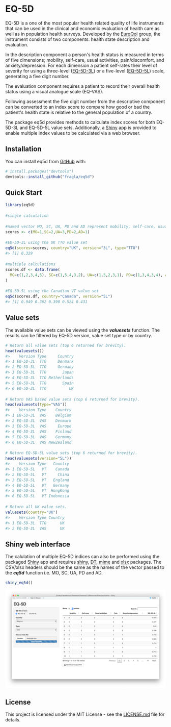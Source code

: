
<!-- README.md is generated from README.Rmd. Please edit that file -->
<!-- badges: start -->
<!-- badges: end -->
EQ-5D
=====

EQ-5D is a one of the most popular health related quality of life instruments that can be used in the clinical and economic evaluation of health care as well as in population health surveys. Developed by the [EuroQol](https://www.euroqol.org) group, the instrument consists of two components: health state description and evaluation.

In the description component a person's health status is measured in terms of five dimensions; mobility, self-care, usual activities, pain/discomfort, and anxiety/depression. For each dimension a patient self-rates their level of severity for using a three-level ([EQ-5D-3L](https://euroqol.org/eq-5d-instruments/eq-5d-3l-about/)) or a five-level ([EQ-5D-5L](https://euroqol.org/eq-5d-instruments/eq-5d-5l-about/)) scale, generating a five digit number.

The evaluation component requires a patient to record their overall health status using a visual analogue scale (EQ-VAS).

Following assessment the five digit number from the descriptive component can be converted to an index score to compare how good or bad the patient's health state is relative to the general population of a country.

The package eq5d provides methods to calculate index scores for both EQ-5D-3L and EQ-5D-5L value sets. Additionally, a [Shiny](https://shiny.rstudio.com) app is provided to enable multiple index values to be calculated via a web browser.

Installation
------------

You can install eq5d from [GitHub](https://github.com/) with:

``` r
# install.packages("devtools")
devtools::install_github("fragla/eq5d")
```

Quick Start
-----------

``` r
library(eq5d)

#single calculation

#named vector MO, SC, UA, PD and AD represent mobility, self-care, usual activites, pain/discomfort and anxiety/depression, respectfully.
scores <- c(MO=1,SC=2,UA=3,PD=2,AD=1)

#EQ-5D-3L using the UK TTO value set
eq5d(scores=scores, country="UK", version="3L", type="TTO")
#> [1] 0.329

#multiple calculations
scores.df <- data.frame(
  MO=c(1,2,3,4,5), SC=c(1,5,4,3,2), UA=c(1,5,2,3,1), PD=c(1,3,4,3,4), AD=c(1,2,1,2,1)
)

#EQ-5D-5L using the Canadian VT value set
eq5d(scores.df, country="Canada", version="5L")
#> [1] 0.949 0.362 0.390 0.524 0.431
```

Value sets
----------

The available value sets can be viewed using the ***valuesets*** function. The results can be filtered by EQ-5D version, value set type or by country.

``` r
# Return all value sets (top 6 returned for brevity).
head(valuesets())
#>    Version Type     Country
#> 1 EQ-5D-3L  TTO     Denmark
#> 2 EQ-5D-3L  TTO     Germany
#> 3 EQ-5D-3L  TTO       Japan
#> 4 EQ-5D-3L  TTO Netherlands
#> 5 EQ-5D-3L  TTO       Spain
#> 6 EQ-5D-3L  TTO          UK

# Return VAS based value sets (top 6 returned for brevity).
head(valuesets(type="VAS"))
#>    Version Type    Country
#> 1 EQ-5D-3L  VAS    Belgium
#> 2 EQ-5D-3L  VAS    Denmark
#> 3 EQ-5D-3L  VAS     Europe
#> 4 EQ-5D-3L  VAS    Finland
#> 5 EQ-5D-3L  VAS    Germany
#> 6 EQ-5D-3L  VAS NewZealand

# Return EQ-5D-5L value sets (top 6 returned for brevity).
head(valuesets(version="5L"))
#>    Version Type   Country
#> 1 EQ-5D-5L   VT    Canada
#> 2 EQ-5D-5L   VT     China
#> 3 EQ-5D-5L   VT   England
#> 4 EQ-5D-5L   VT   Germany
#> 5 EQ-5D-5L   VT  HongKong
#> 6 EQ-5D-5L   VT Indonesia

# Return all UK value sets.
valuesets(country="UK")
#>    Version Type Country
#> 1 EQ-5D-3L  TTO      UK
#> 2 EQ-5D-3L  VAS      UK
```

Shiny web interface
-------------------

The calulation of multiple EQ-5D indices can also be performed using the packaged [Shiny](https://shiny.rstudio.com) app and requires [shiny](https://cran.r-project.org/web/packages/shiny/index.html), [DT](https://cran.r-project.org/web/packages/DT/index.html), [mime](https://cran.r-project.org/web/packages/mime/index.html) and [xlsx](https://cran.r-project.org/web/packages/xlsx/index.html) packages. The CSV/xlsx headers should be the same as the names of the vector passed to the ***eq5d*** function i.e. MO, SC, UA, PD and AD.

``` r
shiny_eq5d()
```

![Shiny EQ-5D app screenshot](man/figures/shiny_app_screenshot.png)

License
-------

This project is licensed under the MIT License - see the [LICENSE.md](https://github.com/fragla/eq5d/blob/master/LICENSE.md) file for details.
